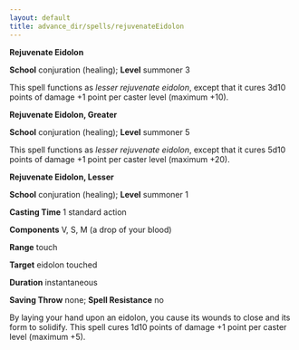 ```yaml
---
layout: default
title: advance_dir/spells/rejuvenateEidolon
---
```

 **Rejuvenate Eidolon**

**School** conjuration (healing); **Level** summoner 3

This spell functions as _lesser rejuvenate eidolon_, except that it cures 3d10 points of damage +1 point per caster level (maximum +10).

**Rejuvenate Eidolon, Greater**

**School** conjuration (healing); **Level** summoner 5

This spell functions as _lesser rejuvenate eidolon_, except that it cures 5d10 points of damage +1 point per caster level (maximum +20).

**Rejuvenate Eidolon, Lesser**

**School** conjuration (healing); **Level** summoner 1

**Casting Time** 1 standard action

**Components** V, S, M (a drop of your blood)

**Range** touch

**Target** eidolon touched

**Duration** instantaneous

**Saving Throw** none; **Spell Resistance** no

By laying your hand upon an eidolon, you cause its wounds to close and its form to solidify. This spell cures 1d10 points of damage +1 point per caster level (maximum +5).

